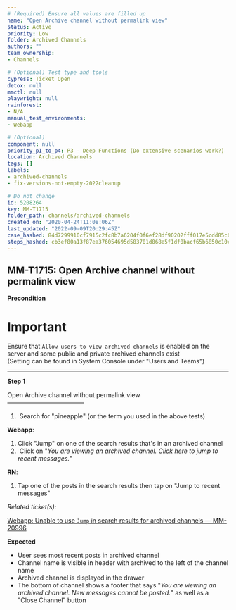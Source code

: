 ```yaml
---
# (Required) Ensure all values are filled up
name: "Open Archive channel without permalink view"
status: Active
priority: Low
folder: Archived Channels
authors: ""
team_ownership: 
- Channels

# (Optional) Test type and tools
cypress: Ticket Open
detox: null
mmctl: null
playwright: null
rainforest: 
- N/A
manual_test_environments: 
- Webapp

# (Optional)
component: null
priority_p1_to_p4: P3 - Deep Functions (Do extensive scenarios work?)
location: Archived Channels
tags: []
labels: 
- archived-channels
- fix-versions-not-empty-2022cleanup

# Do not change
id: 5208264
key: MM-T1715
folder_path: channels/archived-channels
created_on: "2020-04-24T11:08:06Z"
last_updated: "2022-09-09T20:29:45Z"
case_hashed: 84d7299910cf7915c2fc8b7a6204f0f6ef28df90202fff017e5cdd85c6fb27cf099244022996e100486fe7f071bc5150
steps_hashed: cb3ef80a13f87ea376054695d583701d868e5f1df0bacf65b6850c10cb1c0269d45b80532a4a3f7451dfcba9ca12a308
---
```


## MM-T1715: Open Archive channel without permalink view

**Precondition**

# Important

Ensure that `Allow users to view archived channels` is enabled on the server and some public and private archived channels exist\
(Setting can be found in System Console under "Users and Teams")

---

**Step 1**

Open Archive channel without permalink view\
–––––––––––––––––––––––––

1.  Search for "pineapple" (or the term you used in the above tests)

**Webapp**:

1. Click "Jump" on one of the search results that's in an archived channel
2.  Click on "_You are viewing an archived channel. Click here to jump to recent messages._"

**RN**:

1. Tap one of the posts in the search results then tap on "Jump to recent messages"

_Related ticket(s):_

[Webapp: Unable to use `Jump` in search results for archived channels — MM-20996](https://mattermost.atlassian.net/browse/MM-20996)

**Expected**

- User sees most recent posts in archived channel
- Channel name is visible in header with archived to the left of the channel name
- Archived channel is displayed in the drawer
- The bottom of channel shows a footer that says "_You are viewing an archived channel. New messages cannot be posted._" as well as a "Close Channel" button
